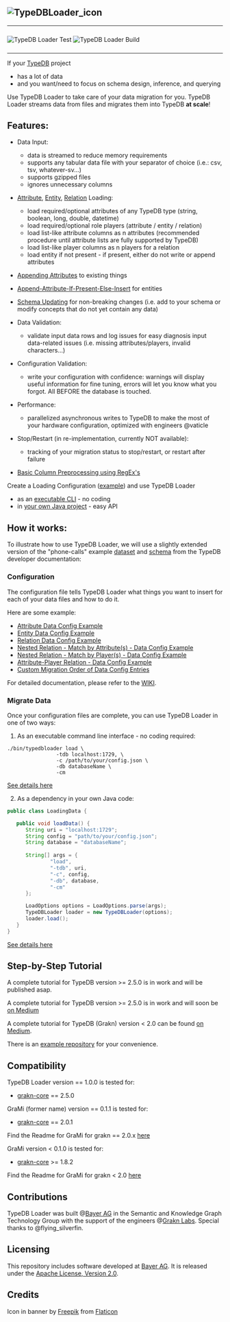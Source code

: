 

![TypeDBLoader_icon](https://github.com/bayer-science-for-a-better-life/grami/blob/master/typedbloader.png?raw=true)
---
---
### 
![TypeDB Loader Test](https://github.com/bayer-science-for-a-better-life/grami/workflows/GraMi%20Test/badge.svg?branch=master)
![TypeDB Loader Build](https://github.com/bayer-science-for-a-better-life/grami/workflows/GraMi%20Build/badge.svg)
###

---

If your [TypeDB](https://github.com/vaticle/typedb) project
 - has a lot of data
 - and you want/need to focus on schema design, inference, and querying

Use TypeDB Loader to take care of your data migration for you. TypeDB Loader streams data from files and migrates them into TypeDB **at scale**!
 
## Features:
 - Data Input:
    - data is streamed to reduce memory requirements
    - supports any tabular data file with your separator of choice (i.e.: csv, tsv, whatever-sv...)
    - supports gzipped files
    - ignores unnecessary columns
 - [Attribute](), [Entity](), [Relation]() Loading:
    - load required/optional attributes of any TypeDB type (string, boolean, long, double, datetime)
    - load required/optional role players (attribute / entity / relation)
    - load list-like attribute columns as n attributes (recommended procedure until attribute lists are fully supported by TypeDB)
    - load list-like player columns as n players for a relation
    - load entity if not present - if present, either do not write or append attributes
 - [Appending Attributes]() to existing things
 - [Append-Attribute-If-Present-Else-Insert]() for entities
 - [Schema Updating]() for non-breaking changes (i.e. add to your schema or modify concepts that do not yet contain any data)
 - Data Validation:
    - validate input data rows and log issues for easy diagnosis input data-related issues (i.e. missing attributes/players, invalid characters...)
 - Configuration Validation:
    - write your configuration with confidence: warnings will display useful information for fine tuning, errors will let you know what you forgot. All BEFORE the database is touched.
 - Performance:
    - parallelized asynchronous writes to TypeDB to make the most of your hardware configuration, optimized with engineers @vaticle
 - Stop/Restart (in re-implementation, currently NOT available):
    - tracking of your migration status to stop/restart, or restart after failure

 - [Basic Column Preprocessing using RegEx's]()

Create a Loading Configuration ([example]()) and use TypeDB Loader
 - as an [executable CLI]() - no coding 
 - in [your own Java project]() - easy API

## How it works:

To illustrate how to use TypeDB Loader, we will use a slightly extended version of the "phone-calls" example [dataset]() and [schema]() from the TypeDB developer documentation:

### Configuration

The configuration file tells TypeDB Loader what things you want to insert for each of your data files and how to do it. 

Here are some example:

 - [Attribute Data Config Example]()
 - [Entity Data Config Example]()
 - [Relation Data Config Example]()
 - [Nested Relation - Match by Attribute(s) - Data Config Example]()
 - [Nested Relation - Match by Player(s) - Data Config Example]()
 - [Attribute-Player Relation - Data Config Example]()
 - [Custom Migration Order of Data Config Entries]()

For detailed documentation, please refer to the [WIKI]().

### Migrate Data

Once your configuration files are complete, you can use TypeDB Loader in one of two ways:

 1. As an executable command line interface - no coding required:

```Shell
./bin/typedbloader load \
                -tdb localhost:1729, \
                -c /path/to/your/config.json \
                -db databaseName \
                -cm
```

[See details here]()

 2. As a dependency in your own Java code:

```Java
public class LoadingData {

   public void loadData() {
      String uri = "localhost:1729";
      String config = "path/to/your/config.json";
      String database = "databaseName";
      
      String[] args = {
              "load",
              "-tdb", uri,
              "-c", config,
              "-db", database,              
              "-cm"
      };

      LoadOptions options = LoadOptions.parse(args);
      TypeDBLoader loader = new TypeDBLoader(options);
      loader.load();
   }
}
```

[See details here]()


## Step-by-Step Tutorial

A complete tutorial for TypeDB version >= 2.5.0 is in work and will be published asap.

A complete tutorial for TypeDB version >= 2.5.0 is in work and will soon be [on Medium]()

A complete tutorial for TypeDB (Grakn) version < 2.0 can be found [on Medium](https://medium.com/@hkuich/introducing-grami-a-data-migration-tool-for-grakn-d4051582f867).

There is an [example repository](https://github.com/bayer-science-for-a-better-life/grami-example) for your convenience.

## Compatibility

TypeDB Loader version == 1.0.0 is tested for:
- [grakn-core](https://github.com/vaticle/typedb) == 2.5.0

GraMi (former name) version == 0.1.1 is tested for:
- [grakn-core](https://github.com/vaticle/typedb) == 2.0.1

Find the Readme for GraMi for grakn == 2.0.x [here](https://github.com/bayer-science-for-a-better-life/grami/blob/XXXXX/README.md)

GraMi version < 0.1.0 is tested for: 
 - [grakn-core](https://github.com/vaticle/typedb) >= 1.8.2

Find the Readme for GraMi for grakn < 2.0 [here](https://github.com/bayer-science-for-a-better-life/grami/blob/b3d6d272c409d6c40254354027b49f90b255e1c3/README.md)

## Contributions

TypeDB Loader was built @[Bayer AG](https://www.bayer.com/) in the Semantic and Knowledge Graph Technology Group with the support of the engineers @[Grakn Labs](https://github.com/orgs/vaticle/people). Special thanks to @flying_silverfin.

## Licensing

This repository includes software developed at [Bayer AG](https://www.bayer.com/).  It is released under the [Apache License, Version 2.0](https://www.apache.org/licenses/LICENSE-2.0).
 
## Credits

Icon in banner by [Freepik](https://www.freepik.com") from [Flaticon](https://www.flaticon.com/)
